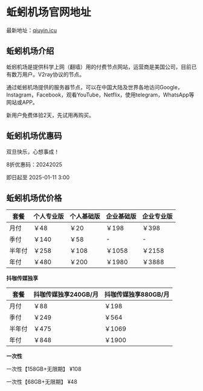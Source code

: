 # 蚯蚓机场官网地址

最新地址：[qiuyin.icu](https://url.gogogomiao.one/QYTN)

## 蚯蚓机场介绍

蚯蚓机场是提供科学上网（翻墙）用的付费节点网站，运营商是美国公司，目前已有数万用户。V2ray协议的节点。

通过蚯蚓机场提供的服务器节点，可以在中国大陆及世界各地访问Google，Instagram，Facebook，观看YouTube，Netflix，使用telegram，WhatsApp等网站或APP。

新用户免费体验2天，先试用再购买。

## 蚯蚓机场优惠码

双旦快乐，心想事成！

8折优惠码：20242025

即日起至 2025-01-11 3:00

## 蚯蚓机场优价格

|套餐|个人专业版|个人基础版|企业基础版|企业专业版|
|----|----|----|----|----|
|月付|￥48|￥20|￥198|￥398|
|季付|￥140|￥58|-|-|
|半年付|￥258|￥108|￥1058|￥2158|
|年付|￥480|￥200|￥1980|￥3888|

**抖咖传媒独享**

|套餐|抖咖传媒独享240GB/月|抖咖传媒独享880GB/月|
|----|----|----|
|月付|￥88|￥198|
|季付|￥249|￥564|
|半年付|￥475|￥1069|
|年付|￥848|￥1900|

**一次性**

一次性【158GB+无限期】 ¥108

一次性【68GB+无限期】  ¥48




